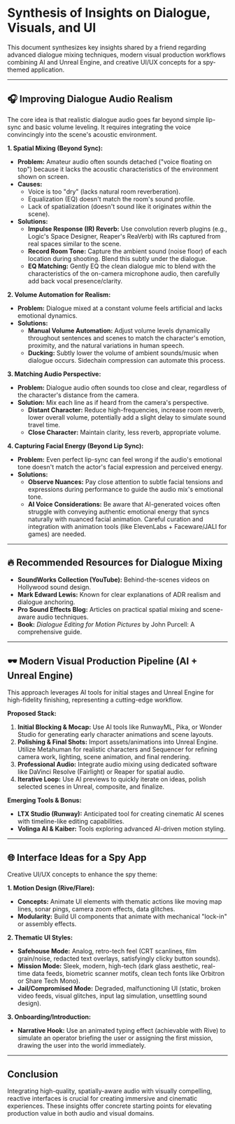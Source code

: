 # Synthesis of Insights on Dialogue, Visuals, and UI

This document synthesizes key insights shared by a friend regarding advanced dialogue mixing techniques, modern visual production workflows combining AI and Unreal Engine, and creative UI/UX concepts for a spy-themed application.

---

## 🎧 Improving Dialogue Audio Realism

The core idea is that realistic dialogue audio goes far beyond simple lip-sync and basic volume leveling. It requires integrating the voice convincingly into the scene's acoustic environment.

**1. Spatial Mixing (Beyond Sync):**
*   **Problem:** Amateur audio often sounds detached ("voice floating on top") because it lacks the acoustic characteristics of the environment shown on screen.
*   **Causes:**
    *   Voice is too "dry" (lacks natural room reverberation).
    *   Equalization (EQ) doesn't match the room's sound profile.
    *   Lack of spatialization (doesn't sound like it originates *within* the scene).
*   **Solutions:**
    *   **Impulse Response (IR) Reverb:** Use convolution reverb plugins (e.g., Logic's Space Designer, Reaper's ReaVerb) with IRs captured from real spaces similar to the scene.
    *   **Record Room Tone:** Capture the ambient sound (noise floor) of each location during shooting. Blend this subtly under the dialogue.
    *   **EQ Matching:** Gently EQ the clean dialogue mic to blend with the characteristics of the on-camera microphone audio, then carefully add back vocal presence/clarity.

**2. Volume Automation for Realism:**
*   **Problem:** Dialogue mixed at a constant volume feels artificial and lacks emotional dynamics.
*   **Solutions:**
    *   **Manual Volume Automation:** Adjust volume levels dynamically throughout sentences and scenes to match the character's emotion, proximity, and the natural variations in human speech.
    *   **Ducking:** Subtly lower the volume of ambient sounds/music when dialogue occurs. Sidechain compression can automate this process.

**3. Matching Audio Perspective:**
*   **Problem:** Dialogue audio often sounds too close and clear, regardless of the character's distance from the camera.
*   **Solution:** Mix each line as if heard from the camera's perspective.
    *   **Distant Character:** Reduce high-frequencies, increase room reverb, lower overall volume, potentially add a slight delay to simulate sound travel time.
    *   **Close Character:** Maintain clarity, less reverb, appropriate volume.

**4. Capturing Facial Energy (Beyond Lip Sync):**
*   **Problem:** Even perfect lip-sync can feel wrong if the audio's emotional tone doesn't match the actor's facial expression and perceived energy.
*   **Solutions:**
    *   **Observe Nuances:** Pay close attention to subtle facial tensions and expressions during performance to guide the audio mix's emotional tone.
    *   **AI Voice Considerations:** Be aware that AI-generated voices often struggle with conveying authentic emotional energy that syncs naturally with nuanced facial animation. Careful curation and integration with animation tools (like ElevenLabs + Faceware/JALI for games) are needed.

---

## 🔥 Recommended Resources for Dialogue Mixing

*   **SoundWorks Collection (YouTube):** Behind-the-scenes videos on Hollywood sound design.
*   **Mark Edward Lewis:** Known for clear explanations of ADR realism and dialogue anchoring.
*   **Pro Sound Effects Blog:** Articles on practical spatial mixing and scene-aware audio techniques.
*   **Book:** *Dialogue Editing for Motion Pictures* by John Purcell: A comprehensive guide.

---

## 🕶️ Modern Visual Production Pipeline (AI + Unreal Engine)

This approach leverages AI tools for initial stages and Unreal Engine for high-fidelity finishing, representing a cutting-edge workflow.

**Proposed Stack:**
1.  **Initial Blocking & Mocap:** Use AI tools like RunwayML, Pika, or Wonder Studio for generating early character animations and scene layouts.
2.  **Polishing & Final Shots:** Import assets/animations into Unreal Engine. Utilize Metahuman for realistic characters and Sequencer for refining camera work, lighting, scene animation, and final rendering.
3.  **Professional Audio:** Integrate audio mixing using dedicated software like DaVinci Resolve (Fairlight) or Reaper for spatial audio.
4.  **Iterative Loop:** Use AI previews to quickly iterate on ideas, polish selected scenes in Unreal, composite, and finalize.

**Emerging Tools & Bonus:**
*   **LTX Studio (Runway):** Anticipated tool for creating cinematic AI scenes with timeline-like editing capabilities.
*   **Volinga AI & Kaiber:** Tools exploring advanced AI-driven motion styling.

---

## 🌐 Interface Ideas for a Spy App

Creative UI/UX concepts to enhance the spy theme:

**1. Motion Design (Rive/Flare):**
*   **Concepts:** Animate UI elements with thematic actions like moving map lines, sonar pings, camera zoom effects, data glitches.
*   **Modularity:** Build UI components that animate with mechanical "lock-in" or assembly effects.

**2. Thematic UI Styles:**
*   **Safehouse Mode:** Analog, retro-tech feel (CRT scanlines, film grain/noise, redacted text overlays, satisfyingly clicky button sounds).
*   **Mission Mode:** Sleek, modern, high-tech (dark glass aesthetic, real-time data feeds, biometric scanner motifs, clean tech fonts like Orbitron or Share Tech Mono).
*   **Jail/Compromised Mode:** Degraded, malfunctioning UI (static, broken video feeds, visual glitches, input lag simulation, unsettling sound design).

**3. Onboarding/Introduction:**
*   **Narrative Hook:** Use an animated typing effect (achievable with Rive) to simulate an operator briefing the user or assigning the first mission, drawing the user into the world immediately.

---

## Conclusion

Integrating high-quality, spatially-aware audio with visually compelling, reactive interfaces is crucial for creating immersive and cinematic experiences. These insights offer concrete starting points for elevating production value in both audio and visual domains.
